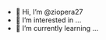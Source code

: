 - 👋 Hi, I’m @ziopera27
- 👀 I’m interested in ...
- 🌱 I’m currently learning ... 

<!---
ziopera27/ziopera27 is a ✨ special ✨ repository because its `README.md` (this file) appears on your GitHub profile.
You can click the Preview link to take a look at your changes.
--->

